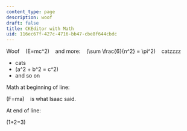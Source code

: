 ```yaml
---
content_type: page
description: woof
draft: false
title: CKEditor with Math
uid: 116ec67f-427c-4716-bb47-cbe8f644cbdc
---
```

Woof    \(E=mc^2\)    and more:    \(\sum \frac{6}{n^2} = \pi^2\)    catzzzz

- cats
- \(a^2 + b^2 = c^2\)
- and so on

Math at beginning of line:

\(F=ma\)    is what Isaac said.

At end of line:

\(1+2=3\)